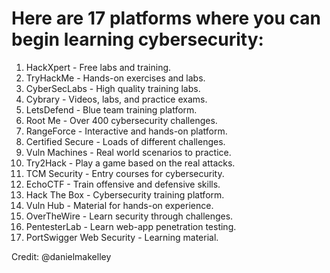 # Here are 17 platforms where you can begin learning cybersecurity:

1. HackXpert - Free labs and training.
2. TryHackMe - Hands-on exercises and labs.
3. CyberSecLabs - High quality training labs.
4. Cybrary - Videos, labs, and practice exams.
5. LetsDefend - Blue team training platform.
6. Root Me - Over 400 cybersecurity challenges.
7. RangeForce - Interactive and hands-on platform.
8. Certified Secure - Loads of different challenges.
9. Vuln Machines - Real world scenarios to practice.
10. Try2Hack - Play a game based on the real attacks.
11. TCM Security - Entry courses for cybersecurity.
12. EchoCTF - Train offensive and defensive skills.
13. Hack The Box - Cybersecurity training platform.
14. Vuln Hub - Material for hands-on experience.
15. OverTheWire - Learn security through challenges.
16. PentesterLab - Learn web-app penetration testing.
17. PortSwigger Web Security - Learning material.

Credit: 
@danielmakelley
 